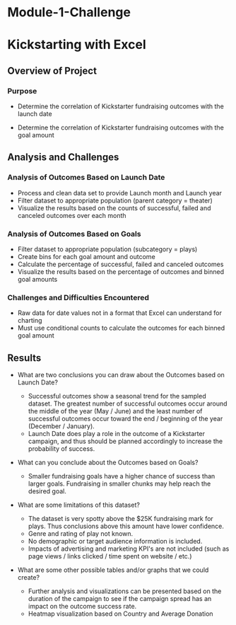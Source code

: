 # Module-1-Challenge

# Kickstarting with Excel

## Overview of Project

### Purpose

- Determine the correlation of Kickstarter fundraising outcomes with the launch date

- Determine the correlation of Kickstarter fundraising outcomes with the goal amount

## Analysis and Challenges

### Analysis of Outcomes Based on Launch Date
- Process and clean data set to provide Launch month and Launch year
- Filter dataset to appropriate population (parent category = theater)
- Visualize the results based on the counts of successful, failed and canceled outcomes over each month

### Analysis of Outcomes Based on Goals
- Filter dataset to appropriate population (subcategory = plays)
- Create bins for each goal amount and outcome
- Calculate the percentage of successful, failed and canceled outcomes
- Visualize the results based on the percentage of outcomes and binned goal amounts

### Challenges and Difficulties Encountered
- Raw data for date values not in a format that Excel can understand for charting
- Must use conditional counts to calculate the outcomes for each binned goal amount

## Results

- What are two conclusions you can draw about the Outcomes based on Launch Date?
	- Successful outcomes show a seasonal trend for the sampled dataset. The greatest number of successful outcomes occur around the middle of the year (May / June) and the least number of successful outcomes occur toward the end / beginning of the year (December / January).
	- Launch Date does play a role in the outcome of a Kickstarter campaign, and thus should be planned accordingly to increase the probability of success. 


- What can you conclude about the Outcomes based on Goals?
	- Smaller fundraising goals have a higher chance of success than larger goals. Fundraising in smaller chunks may help reach the desired goal. 

- What are some limitations of this dataset?
	- The dataset is very spotty above the $25K fundraising mark for plays. Thus conclusions above this amount have lower confidence.
	- Genre and rating of play not known. 
	- No demographic or target audience information is included.
	- Impacts of advertising and marketing KPI's are not included (such as page views / links clicked / time spent on website / etc.)


- What are some other possible tables and/or graphs that we could create?
	- Further analysis and visualizations can be presented based on the duration of the campaign to see if the campaign spread has an impact on the outcome success rate.
	- Heatmap visualization based on Country and Average Donation
